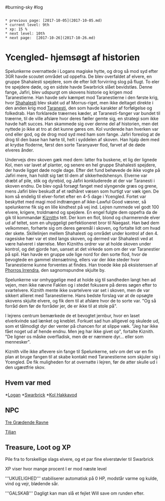 #burning-sky #log

```ad-info

* previous page: [2017-10-05](2017-10-05.md)
* current level: 9th
* xp: 15 %
* next level: 10th
* next page:  [2017-10-26](2017-10-26.md) 
```

# Ycengled- hjemsøgt af historien  
Spelunkerne overnattede i Logans magiske hytte, og drog så mod syd efter 3GR havde scoutet området ud oppefra. De blev overfaldet af elvere, en gruppe Shahalesti spejdere, som de efter lidt forvirring slog på flugt. To eler tre spejdere døde, og en sidste havde Swarbrick slået bevidstløs. Denne fange, Jafiri, blev udspurgt om skovens historie og krigen mod Taranestierne. Han havde selv kæmpet mod Taranestierne i den første krig, hvor [Shahalesti](Shahalesti.md) blev skabt ud af Morrus-riget, men ikke deltaget direkte i den anden krig mod [Taranesti](Taranesti.md), den som havde karakter af forfølgelse og folkedrab. Han forklarede træernes kæder, at Taranesti-fanger var bundet til træerne, til de ville afsløre hvor deres fæller gemte sig, en strategi som ikke havde haft succes. Han skammede sig over denne del af historien, men det nyttede jo ikke at tro at det kunne gøres om. Kol vurderede han hverken var ond eller god, og de drog mod syd med ham som fange. Jafiri foreslog at de drog til den base han hørte til, helt i syddelen af skoven. Han hjalp dem med at krydse floderne, først den sorte Taranyaver flod, farvet af de døde elveres ånder.
Undervejs drev skoven gæk med dem: latter fra buskene, et lig der lignede Kol, men var lavet af planter, og senere en hel gruppe Shahalesti spejdere, der havde ligget døde nogle dage. Efter det fund behøvede de ikke vogte på Jafiri mere, han holdt sig tæt til dem af sikkerhedshensyn. Elverne var dræbt af pile, stik og dyrebid, og Jafiri konkluderede at der var Taranesti i skoven endnu. De blev også forsøgt fanget med slyngende græs og grene, mens Jafiri blev beskudt af et rødhåret væsen som hurtigt var væk igen. De kom så endelig til elver-fortet efter en 4-5 dage i Ycengled. Fortet var beskyttet med magi mod indtrængen af ikke-Lawful Good væsner, så spelunkerne fik sig en lille kindhest på vej ind. Lejren rummede vel godt 100 elvere, krigere, troldmænd og spejdere. En engel fulgte dem oppefra da de gik til kommandør [Kiznith](Kiznith.md)s telt. Der kom en flot, blond og charmerende elver ud af teltet, som en uhyggeligt perfektioneret bror til Naegast. Han bød dem velkommen, forhørte sig om deres gøremål i skoven, og fortalte lidt om hvad der skete. Skillelinjen mellem Shahalesti og området under kontrol af den 4. ragesiske hær var et sted langs skoven, og dermed var Shahalesti ved at være halveret i størrelse. Men Kizniths ordrer var at holde skoven under kontrol, og det gjorde han, uanset at det virkede som om der var Taranestier på spil. Han havde en gruppe ude lige nord for den sorte flod, hvor de bevogtede en gammel stensætning, ellers var der ikke steder hvor Taranestierne kunne forventes at findes. Han troede ikke på eksistensen af [Phorros Irrendra](Phorros%20Irrendra.md), den sagnomspundne skjulte by.
Spelunkerne var omhyggelige med at holde sig til sandheden langt hen ad vejen, men ikke nævne Faklen og i stedet fokusere på deres søgen efter to svartelvere. Kiznith mente ikke svartelvere var set i skoven, men de var sikkert allieret med Taranestierne. Hans bedste forslag var at de opsøgte skovens skjulte elvere, og fik dem til at afsløre hvor de to sorte var. "Og så forråd dem før de forråder jer, de er ikke til at stole på".
I lejrens centrum bemærkede de et bevogtet jernbur, hvor en laset elverkvinde sad lænket og kneblet. Forkuet sad hun alligevel og skulede ud, som et tålmodigt dyr der venter på chancen for at slippe væk.
"Jeg har ikke fået noget ud af hende endnu. Men jeg har ikke givet op", fortalte Kiznith. "De ligner os måske overfladisk, men de er nærmere dyr... eller som mennesker".
Kiznith ville ikke aflevere sin fange til Spelunkerne, selv om det var en fin plan at bruge fangen til at skabe kontakt med Taranestierne som skjuler sig i Ycengled. De fik muligheden for at overnatte i lejren, før de atter skulle ud i den ugæstfrie skov.
 
## Hvem var med 
*[Logan](Logan.md)
*[Swarbrick](Swarbrick%20Everwood.md)
*[Kol Hakkavod](Kol%20Hakkavod.md)
## NPC 
[Tre Grædende Ravne](Tre%20Grædende%20Ravne.md)
[Tiljan](Tiljan.md)
## Treasure, Loot og XP 
Pile fra to forskellige slags elvere, og et par fine elverstøvler til Swarbrick
XP viser hvor mange procent I er mod næste level
'''UKUELIGHED''' stabiliserer automatisk på 0 HP, modstår varme og kulde, vind og vejr, blødende sår.
'''GALSKAB''' Dagligt kan man slå et fejlet Will save om runden efter.
